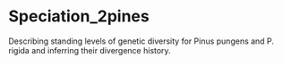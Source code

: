 # Speciation_2pines
Describing standing levels of genetic diversity for Pinus pungens and P. rigida and inferring their divergence history.
